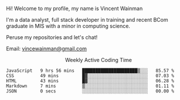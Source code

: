 Hi! Welcome to my profile, my name is Vincent Wainman

I'm a data analyst, full stack developer in training and recent BCom graduate in MIS with a minor in computing science. 

Peruse my repositories and let's chat!

Email: vincewainman@gmail.com

<p align="center"> Weekly Active Coding Time </p>
<!--START_SECTION:waka-->

```text
JavaScript   9 hrs 56 mins   █████████████████████▒░░░   85.57 %
CSS          49 mins         █▓░░░░░░░░░░░░░░░░░░░░░░░   07.03 %
HTML         43 mins         █▓░░░░░░░░░░░░░░░░░░░░░░░   06.28 %
Markdown     7 mins          ▒░░░░░░░░░░░░░░░░░░░░░░░░   01.11 %
JSON         0 secs          ░░░░░░░░░░░░░░░░░░░░░░░░░   00.00 %
```

<!--END_SECTION:waka-->
